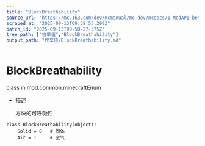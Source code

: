 ```yaml
---
title: "BlockBreathability"
source_url: "https://mc.163.com/dev/mcmanual/mc-dev/mcdocs/1-ModAPI-beta/%E6%9E%9A%E4%B8%BE%E5%80%BC/BlockBreathability.html?catalog=1"
scraped_at: "2025-09-13T09:58:55.299Z"
batch_id: "2025-09-13T09-58-27-375Z"
tree_path: ["枚举值","BlockBreathability"]
output_path: "枚举值/BlockBreathability.md"
---
```


#  BlockBreathability

class in mod.common.minecraftEnum

*   描述
    
    方块的可呼吸性
    

```
class BlockBreathability(object):
	Solid = 0	# 固体
	Air = 1		# 空气


```